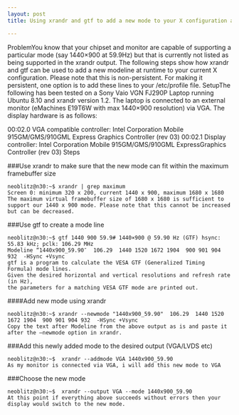 ```yaml
---
layout: post
title: Using xrandr and gtf to add a new mode to your X configuration at runtime

---
```


ProblemYou know that your chipset and monitor are capable of supporting a particular mode (say 1440×900 at 59.9Hz) but that is currently not listed as being supported in the xrandr output. The following steps show how xrandr and gtf can be used to add a new modeline at runtime to your current X configuration. Please note that this is non-persistent. For making it persistent, one option is to add these lines to your /etc/profile file.
SetupThe following has been tested on a Sony Vaio VGN FJ290P Laptop running Ubuntu 8.10 and xrandr version 1.2. The laptop is connected to an external monitor (eMachines E19T6W with max 1440×900 resolution) via VGA. The display hardware is as follows:

00:02.0 VGA compatible controller: Intel Corporation Mobile 915GM/GMS/910GML Express Graphics Controller (rev 03)
00:02.1 Display controller: Intel Corporation Mobile 915GM/GMS/910GML ExpressGraphics Controller (rev 03)
Steps

###Use xrandr to make sure that the new mode can fit within the maximum framebuffer size 

```
neoblitz@n30:~$ xrandr | grep maximum
Screen 0: minimum 320 x 200, current 1440 x 900, maximum 1680 x 1680
The maximum virtual framebuffer size of 1680 x 1680 is sufficient to 
support our 1440 x 900 mode. Please note that this cannot be increased but can be decreased.
```

###Use gtf to create a mode line 

```
neoblitz@n30:~$ gtf 1440 900 59.9# 1440×900 @ 59.90 Hz (GTF) hsync: 55.83 kHz; pclk: 106.29 MHz
Modeline “1440x900_59.90″  106.29  1440 1520 1672 1904  900 901 904 932  -HSync +Vsync
gtf is a program to calculate the VESA GTF (Generalized Timing Formula) mode lines. 
Given the desired horizontal and vertical resolutions and refresh rate (in Hz), 
the parameters for a matching VESA GTF mode are printed out.
```

####Add new mode using xrandr 

```
neoblitz@n30:~$ xrandr --newmode "1440x900_59.90"  106.29  1440 1520 1672 1904  900 901 904 932  -HSync +Vsync
Copy the text after Modeline from the above output as is and paste it after the –newmode option in xrandr.
```

###Add this newly added mode to the desired output (VGA/LVDS etc) 

```
neoblitz@n30:~$  xrandr --addmode VGA 1440x900_59.90
As my monitor is connected via VGA, i will add this new mode to VGA
```

###Choose the new mode

```
neoblitz@n30:~$  xrandr --output VGA --mode 1440x900_59.90
At this point if everything above succeeds without errors then your display would switch to the new mode.
```
